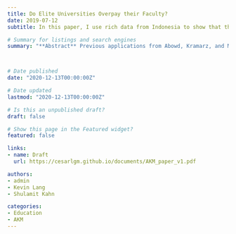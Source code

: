 ```yaml
---
title: Do Elite Universities Overpay their Faculty?
date: 2019-07-12
subtitle: In this paper, I use rich data from Indonesia to show that the place women grow up in shapes their participation in the labor market as adults

# Summary for listings and search engines
summary: "**Abstract** Previous applications from Abowd, Kramarz, and Margolis (1990) –AKM– found the best firms pay workers over and above their own productivity. These firm rents contribute to overall wage inequality. In this paper, we apply the AKM model to measure whether there are significant firm (university/college) effects on faculty earnings in academia. Specifically, we apply the model to measure the pecuniary rents associated with working as tenure-track faculty at a more prestigious university or college in the United States. To do so, we take advantage of matched employer-employee data from the Survey of Doctorate Recipients. We find little evidence of pecuniary university premiums in the most prestigious US academic institutions. Once we control for urbanicity, the effect of university/college rankings on institutions’ fixed-effects on earnings is statistically insignificant and sufficiently precisely measured that we can rule out anything larger than modest effects. We then relate our findings with those of previous literature."



# Date published
date: "2020-12-13T00:00:00Z"

# Date updated
lastmod: "2020-12-13T00:00:00Z"

# Is this an unpublished draft?
draft: false

# Show this page in the Featured widget?
featured: false

links:
- name: Draft
  url: https://cesarlgm.github.io/documents/AKM_paper_v1.pdf

authors:
- admin
- Kevin Lang
- Shulamit Kahn

categories:
- Education
- AKM
---
```


